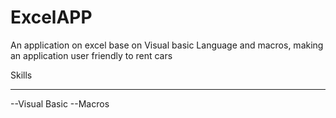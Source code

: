 # ExcelAPP
An application on excel base on Visual basic Language  and macros, making an application user friendly to rent cars 

Skills
_______________________________________________________________________________________________________________
--Visual Basic
--Macros
